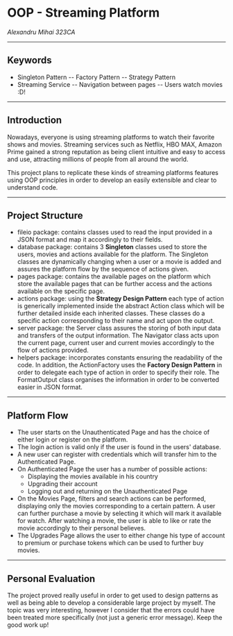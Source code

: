 # OOP - Streaming Platform

*Alexandru Mihai 323CA*

---
## Keywords
* Singleton Pattern -- Factory Pattern -- Strategy Pattern
* Streaming Service -- Navigation between pages -- Users watch movies :D!

---
## Introduction

Nowadays, everyone is using streaming platforms to watch their favorite shows and movies.
Streaming services such as Netflix, HBO MAX, Amazon Prime gained a strong reputation as
being client intuitive and easy to access and use, attracting millions of people
from all around the world.

This project plans to replicate these kinds of streaming platforms features using OOP
principles in order to develop an easily extensible and clear to understand code.

---
## Project Structure

* fileio package: contains classes used to read the input provided in a JSON format and
map it accordingly to their fields.
* database package: contains 3 **Singleton** classes used to store the users, movies and
actions available for the platform. The Singleton classes are dynamically changing when
a user or a movie is added and assures the platform flow by the sequence of actions given.
* pages package: contains the available pages on the platform which store the available
pages that can be further access and the actions available on the specific page.
* actions package: using the **Strategy Design Pattern** each type of action is generically
implemented inside the abstract Action class which will be further detailed inside each
inherited classes. These classes do a specific action corresponding to their name and act
upon the output.
* server package: the Server class assures the storing of both input data and transfers of
the output information. The Navigator class acts upon the current page, current user and
current movies accordingly to the flow of actions provided.
* helpers package: incorporates constants ensuring the readability of the code. In addition,
the ActionFactory uses the **Factory Design Pattern** in order to delegate each type of 
action in order to specify their role. The FormatOutput class organises the information
in order to be converted easier in JSON format.

---
## Platform Flow

* The user starts on the Unauthenticated Page and has the choice of either login or register
on the platform.
* The login action is valid only if the user is found in the users' database.
* A new user can register with credentials which will transfer him to the Authenticated Page.
* On Authenticated Page the user has a number of possible actions:
  * Displaying the movies available in his country
  * Upgrading their account
  * Logging out and returning on the Unauthenticated Page
* On the Movies Page, filters and search actions can be performed, displaying only the
movies corresponding to a certain pattern. A user can further purchase a movie by selecting it
which will mark it available for watch. After watching a movie, the user is able to
like or rate the movie accordingly to their personal believes.
* The Upgrades Page allows the user to either change his type of account to premium or
purchase tokens which can be used to further buy movies.

---
## Personal Evaluation

The project proved really useful in order to get used to design patterns as well as
being able to develop a considerable large project by myself.
The topic was very interesting, however I consider that the errors could have been treated
more specifically (not just a generic error message). Keep the good work up!